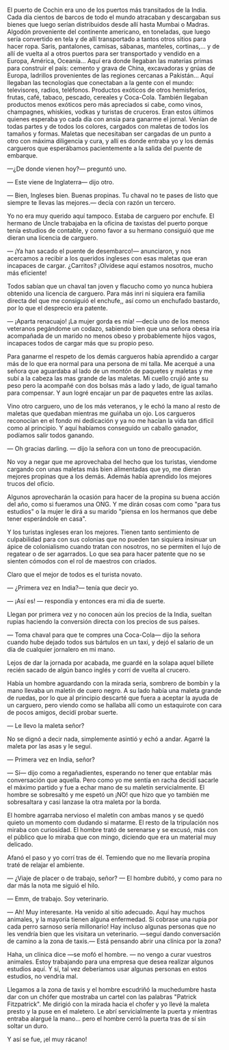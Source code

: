 El puerto de Cochin era uno de los puertos más transitados de la India. Cada día cientos de barcos de todo el mundo atracaban y descargaban sus bienes que luego serían distribuidos desde allí hasta Mumbai o Madras. Algodón proveniente del continente americano, en toneladas, que luego sería convertido en tela y de allí transportado a tantos otros sitios para hacer ropa. Saris, pantalones, camisas, sábanas, manteles, cortinas,… y de allí de vuelta al a otros puertos para ser transportado y vendido en a Europa, América, Oceanía…
Aquí era donde llegaban las materias primas para construir el país: cemento y grava de China, excavadoras y grúas de Europa, ladrillos provenientes de las regiones cercanas a Pakistán… Aquí llegaban las tecnologías que conectaban a la gente con el mundo: televisores, radios, teléfonos. Productos exóticos de otros hemisferios, frutas, café, tabaco, pescado, cereales y Coca-Cola. También llegaban productos menos exóticos pero más apreciados si cabe, como vinos, champagnes, whiskies, vodkas y turistas de cruceros.
Eran estos últimos quienes esperaba yo cada día con ansia para ganarme el jornal.
Venían de todas partes y de todos los colores, cargados con maletas de todos los tamaños y formas. Maletas que necesitaban ser cargadas de un punto a otro con máxima diligencia y cura, y allí es donde entraba yo y los demás cargueros que esperábamos pacientemente a la salida del puente de embarque.

—¿De donde vienen hoy?— preguntó uno.

— Este viene de Inglaterra— dijo otro.

— Bien, Ingleses bien. Buenas propinas. Tu chaval no te pases de listo que siempre te llevas las mejores.— decía con razón un tercero.

Yo no era muy querido aquí tampoco. Estaba de carguero por enchufe. El hermano de Uncle trabajaba en la oficina de taxistas del puerto porque tenía estudios de contable, y como favor a su hermano consiguió que me dieran una licencia de carguero.

— ¡Ya han sacado el puente de desembarco!— anunciaron, y nos acercamos a recibir a los queridos ingleses con esas maletas que eran incapaces de cargar. ¿Carritos? ¡Olvídese aquí estamos nosotros, mucho más eficiente!

Todos sabían que un chaval tan joven y flacucho como yo nunca hubiera obtenido una licencia de carguero. Para más inri ni siquiera era familia directa del que me consiguió el enchufe,, así como un enchufado bastardo, por lo que el desprecio era patente.

— ¡Aparta renacuajo! ¡La mujer gorda es mía! —decía uno de los menos veteranos pegándome un codazo, sabiendo bien que una señora obesa iría acompañada de un marido no menos obeso y probablemente hijos vagos, incapaces todos de cargar más que su propio peso.

Para ganarme el respeto de los demás cargueros había aprendido a cargar más de lo que era normal para una persona de mi talla. Me acerqué a una señora que aguardaba al lado de un montón de paquetes y maletas y me subí a la cabeza las mas grande de las maletas. Mi cuello crujió ante su peso pero la acompañé con dos  bolsas más a lado y lado, de igual tamaño para compensar. Y aun logré encajar un par de paquetes entre las axilas.

Vino otro carguero, uno de los más veteranos, y le echó la mano al resto de maletas que quedaban mientras me guiñaba un ojo. Los cargueros reconocían en el fondo mi dedicación y ya no me hacían la vida tan difícil como al principio. Y aquí habíamos conseguido un caballo ganador, podíamos salir todos ganando.

— Oh gracias darling. — dijo la señora con un tono de preocupación.

No voy a negar que me aprovechaba del hecho que los turistas, viendome cargando con unas maletas más bien alimentadas que yo, me dieran mejores propinas que a los demás. Además había aprendido los mejores trucos del oficio.

Algunos aprovecharán la ocasión para hacer de la propina su buena acción del año, como si fueramos una ONG. Y me dirán cosas com como "para tus estudios" o la mujer le dirá a su marido "piensa en los hermanos que debe tener esperándole en casa".

Y los turistas ingleses eran los mejores. Tienen tanto sentimiento de culpabilidad para con sus colonias que no pueden tan siquiera insinuar un ápice de colonialismo cuando tratan con nosotros, no se permiten el lujo de regatear o de ser agarrados. Lo que sea para hacer patente que no se sienten cómodos con el rol de maestros con criados.

Claro que el mejor de todos es el turista novato.

— ¿Primera vez en India?— tenía que decir yo.

— ¡Así es! — respondía y entonces era mi dia de suerte.

Llegan por primera vez y no conocen aún los precios de la India, sueltan rupias haciendo la conversión directa con los precios de sus países.

— Toma chaval para que te compres una Coca-Cola— dijo la señora cuando hube dejado todos sus bártulos en un taxi, y dejó el salario de un día de cualquier jornalero en mi mano.

Lejos de dar la jornada por acabada, me guardé en la solapa aquel billete recién sacado de algún banco inglés y corrí de vuelta al crucero.

Había un hombre aguardando con la mirada seria, sombrero de bombín y la mano llevaba un maletín de cuero negro. A su lado había una maleta grande de ruedas, por lo que al principio descarté que fuera a aceptar la ayuda de un carguero, pero viendo como se hallaba allí como un estaquirote con cara de pocos amigos, decidí probar suerte.

— Le llevo la maleta señor?

No se dignó a decir nada, simplemente asintió y echó a andar. Agarré la maleta por las asas y le seguí.

— Primera vez en India, señor?

— Sí— dijo como a regañadientes, esperando no tener que entablar más conversación que aquella. Pero como yo me sentía en racha decidí sacarle el máximo partido y fue a echar mano de su maletín servicialmente. El hombre se sobresaltó y me espetó un ¡NO! que hizo que yo también me sobresaltara y casi lanzase la otra maleta por la borda.

El hombre agarraba nervioso el maletín con ambas manos y se quedó quieto un momento com dudando si matarme. El resto de la tripulación nos miraba con curiosidad. El hombre trató de serenarse y se excusó, más con el público que lo miraba que con mingo, diciendo que era un material muy delicado.

Afanó el paso y yo corrí tras de él. Temiendo que no me llevaría propina traté de relajar el ambiente.

— ¿Viaje de placer o de trabajo, señor? — El hombre dubitó, y como para no dar más la nota me siguió el hilo.

— Emm, de trabajo. Soy veterinario.

— Ah! Muy interesante. Ha venido al sitio adecuado. Aquí hay muchos animales, y la mayoría tienen alguna enfermedad. Si cobrase una rupia por cada perro sarnoso sería millonario! Hay incluso algunas personas que no les vendría bien que les visitara un veterinario. —seguí dando conversación de camino a la zona de taxis.— Está pensando abrir una clínica por la zona?

Haha, un clínica dice —se mofó el hombre. — no vengo a curar vuestros animales. Estoy trabajando para una empresa que desea realizar algunos estudios aquí. Y sí, tal vez deberíamos usar algunas personas en estos estudios, no vendría mal.

Llegamos a la zona de taxis y el hombre escudriñó la muchedumbre hasta dar con un chófer que mostraba un cartel con las palabras "Patrick Fitzpatrick". Me dirigió con la mirada hacia el chofer y yo llevé la maleta presto y la puse en el maletero. Le abrí servicialmente la puerta y mientras entraba alargué la mano… pero el hombre cerró la puerta tras de sí sin soltar un duro.

Y así se fue, ¡el muy rácano!
